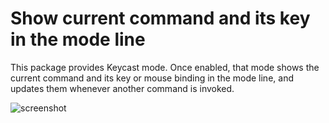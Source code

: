 Show current command and its key in the mode line
=================================================

This package provides Keycast mode.  Once enabled, that mode shows
the current command and its key or mouse binding in the mode line,
and updates them whenever another command is invoked.

![screenshot](https://emacsair.me/assets/readme/keycast.png)
